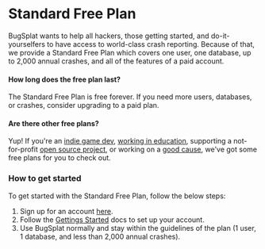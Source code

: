 # Standard Free Plan

BugSplat wants to help all hackers, those getting started, and do-it-yourselfers to have access to world-class crash reporting. Because of that, we provide a Standard Free Plan which covers one user, one database, up to 2,000 annual crashes, and all of the features of a paid account. 

#### How long does the free plan last?

The Standard Free Plan is free forever. If you need more users, databases, or crashes, consider upgrading to a paid plan.

#### Are there other free plans? 

Yup!  If you're an [indie game dev](free-accounts-for-indie-game-development.md), [working in education](bugsplat-free-accounts-for-students-and-teachers.md), supporting a not-for-profit [open source project](bugsplat-free-accounts-for-not-for-profit-open-source-projects.md), or working on a [good cause](good-causes.md), we've got some free plans for you to check out.

### How to get started

To get started with the Standard Free Plan, follow the below steps: 

1. Sign up for an account [here](https://app.bugsplat.com/v2/sign-up).
2. Follow the [Gettings Started](../../../introduction/getting-started/) docs to set up your account.
3. Use BugSplat normally and stay within the guidelines of the plan \(1 user, 1 database, and less than 2,000 annual crashes\).



